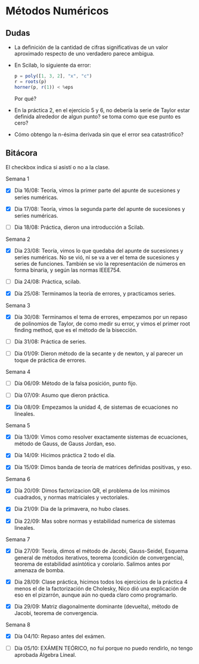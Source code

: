 # Métodos Numéricos

## Dudas

- La definición de la cantidad de cifras significativas de un valor aproximado respecto de uno verdadero parece ambigua.

- En Scilab, lo siguiente da error:

  ```javascript
  p = poly([1, 3, 2], "x", "c")
  r = roots(p)
  horner(p, r(1)) < %eps
  ```

  Por qué?

- En la práctica 2, en el ejercicio 5 y 6, no debería la serie de Taylor estar definida alrededor de algun punto? se toma como que ese punto es cero?

- Cómo obtengo la n-ésima derivada sin que el error sea catastrófico?

## Bitácora

El checkbox indica si asistí o no a la clase.

Semana 1

- [x] Dia 16/08: Teoría, vimos la primer parte del apunte de sucesiones y series numéricas.

- [x] Dia 17/08: Teoría, vimos la segunda parte del apunte de sucesiones y series numéricas.

- [ ] Dia 18/08: Práctica, dieron una introducción a Scilab.

Semana 2

- [x] Dia 23/08: Teoría, vimos lo que quedaba del apunte de sucesiones y series numéricas. No se vió, ni se va a ver el tema de sucesiones y series de funciones. También se vio la representación de números en forma binaria, y según las normas IEEE754.

- [ ] Dia 24/08: Práctica, scilab.

- [x] Día 25/08: Terminamos la teoría de errores, y practicamos series.

Semana 3

- [x] Día 30/08: Terminamos el tema de errores, empezamos por un repaso de polinomios de Taylor, de como medir su error, y vimos el primer root finding method, que es el método de la bisección.

- [ ] Día 31/08: Práctica de series.

- [ ] Dia 01/09: Dieron método de la secante y de
  newton, y al parecer un toque de práctica de
  errores.

Semana 4

- [ ] Día 06/09: Método de la falsa posición, punto fijo.

- [ ] Día 07/09: Asumo que dieron práctica.

- [x] Día 08/09: Empezamos la unidad 4, de sistemas de ecuaciones no lineales.

Semana 5

- [x] Día 13/09: Vimos como resolver exactamente sistemas de ecuaciones, método
  de Gauss, de Gauss Jordan, eso.

- [x] Día 14/09: Hicimos práctica 2 todo el día.

- [x] Día 15/09: Dimos banda de teoría de matrices definidas positivas, y eso.

Semana 6

- [x] Día 20/09: Dimos factorizacion QR, el problema de los minimos cuadrados,
  y normas matriciales y vectoriales.

- [x] Dia 21/09: Dia de la primavera, no hubo clases.

- [x] Dia 22/09: Mas sobre normas y estabilidad numerica de sistemas lineales.

Semana 7

- [x] Dia 27/09: Teoría, dimos el método de Jacobi, Gauss-Seidel, Esquema general de métodos iterativos, teorema (condición de convergencia), teorema de estabilidad asintótica y corolario. Salimos
  antes por amenaza de bomba.

- [x] Dia 28/09: Clase práctica, hicimos todos los ejercicios de la práctica 4 menos el de la factorización de Cholesky, Nico dió una explicación de eso en el pizarrón, aunque aún no queda claro como programarlo.

- [x] Dia 29/09: Matriz diagonalmente dominante (devuelta), método de Jacobi,  teorema de convergencia.

Semana 8

- [x] Día 04/10: Repaso antes del exámen.

- [ ] Día 05/10: EXÁMEN TEÓRICO, no fuí porque no puedo rendirlo, no tengo aprobada Álgebra Lineal.

